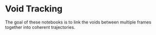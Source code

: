 # Void Tracking

The goal of these notebooks is to link the voids between multiple frames together into coherent trajectories.